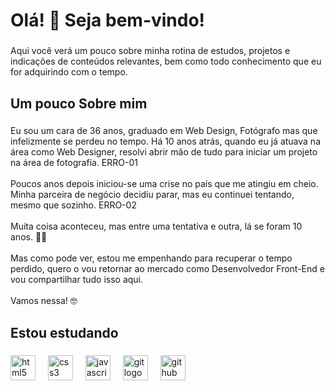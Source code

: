<h1 align="left">Olá! 👋 Seja bem-vindo!</h1>

###

<p align="left">Aqui você verá um pouco sobre minha rotina de estudos, projetos e indicações de conteúdos relevantes, bem como todo conhecimento que eu for adquirindo com o tempo.</p>

###

<h2 align="left">Um pouco Sobre mim</h2>

###

<p align="left">Eu sou um cara de 36 anos, graduado em Web Design, Fotógrafo mas que infelizmente se perdeu no tempo. Há 10 anos atrás, quando eu já atuava na área como Web Designer, resolvi abrir mão de tudo para iniciar um projeto na área de fotografia. ERRO-01 <br><br>Poucos anos depois iniciou-se uma crise no país que me atingiu em cheio. Minha parceira de negócio decidiu parar, mas eu continuei tentando, mesmo que sozinho. ERRO-02 <br><br>Muita coisa aconteceu, mas entre uma tentativa e outra, lá se foram 10 anos. 🤦🏽<br><br>Mas como pode ver, estou me empenhando para recuperar o tempo perdido, quero o vou retornar ao mercado como Desenvolvedor Front-End e vou compartilhar tudo isso aqui. <br><br>Vamos nessa! 🤓</p>

###

<h2 align="left">Estou estudando</h2>

###

<div align="left">
  <img src="https://cdn.jsdelivr.net/gh/devicons/devicon/icons/html5/html5-original.svg" height="40" alt="html5 logo"  />
  <img width="12" />
  <img src="https://cdn.jsdelivr.net/gh/devicons/devicon/icons/css3/css3-original.svg" height="40" alt="css3 logo"  />
  <img width="12" />
  <img src="https://cdn.jsdelivr.net/gh/devicons/devicon/icons/javascript/javascript-original.svg" height="40" alt="javascript logo"  />
  <img width="12" />
  <img src="https://cdn.simpleicons.org/git/F05032" height="40" alt="git logo"  />
  <img width="12" />
  <img src="https://skillicons.dev/icons?i=github" height="40" alt="github logo"  />
</div>

###

